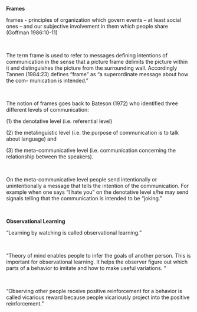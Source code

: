 <p><strong>Frames</strong></p>  <p><span style=font-weight: 400;>frames</span><span style=font-weight: 400;> - principles of organization which govern events – at least social ones – and our subjective involvement in them which people share (Goffman 1986:10-11)</span></p>  <p> </p>  <p><span style=font-weight: 400;>The term </span><span style=font-weight: 400;>frame</span><span style=font-weight: 400;> is used to refer to messages defining intentions of communication in the sense that a picture frame delimits the picture within it and distinguishes the picture from the surrounding wall. Accordingly Tannen (1984:23) defines “frame” as “a superordinate message about how the com- munication is intended.”</span></p>  <p> </p>  <p><span style=font-weight: 400;>The notion of frames goes back to Bateson (1972) who identified three different levels of communication:</span></p>  <p><span style=font-weight: 400;>(1) the denotative level (i.e. referential level)</span></p>  <p><span style=font-weight: 400;>(2) the metalinguistic level (i.e. the purpose of communication is to talk about language) and </span></p>  <p><span style=font-weight: 400;>(3) the meta-communicative level (i.e. communication concerning the relationship between the speakers).</span></p>  <p> </p>  <p><span style=font-weight: 400;>On the meta-communicative level people send intentionally or unintentionally a message that tells the intention of the communication. For example when one says “I hate you” on the denotative level s/he may send signals telling that the communication is intended to be “joking.” </span></p>  <p> </p>  <p><strong>Observational Learning</strong></p>  <p><span style=font-weight: 400;>“Learning by watching is called observational learning.”</span></p>  <p> </p>  <p><span style=font-weight: 400;>“Theory of mind enables people to infer the goals of another person. This is important for observational learning. It helps the observer figure out which parts of a behavior to imitate and how to make useful variations. ”</span></p>  <p> </p>  <p><span style=font-weight: 400;>“Observing other people receive positive reinforcement for a behavior is called vicarious reward because people vicariously project into the positive reinforcement.”</span></p>
